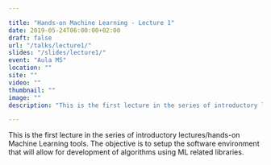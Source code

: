 ```yaml
---

title: "Hands-on Machine Learning - Lecture 1"
date: 2019-05-24T06:00:00+02:00
draft: false
url: "/talks/lecture1/"
slides: "/slides/lecture1/"
event: "Aula M5"
location: ""
site: ""
video: ""
thumbnail: ""
image: ""
description: "This is the first lecture in the series of introductory lectures/hands-on Machine Learning tools. The objective is to setup the software environment that will allow for development of algorithms using ML related libraries"

---
```


This is the first lecture in the series of introductory lectures/hands-on Machine Learning tools. The objective is to setup the software environment that will allow for development of algorithms using ML related libraries.